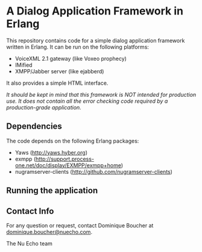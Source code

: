 A Dialog Application Framework in Erlang
========================================

This repository contains code for a simple dialog application framework written in Erlang. It can be run on the following platforms:

- VoiceXML 2.1 gateway (like Voxeo prophecy)
- IMified
- XMPP/Jabber server (like ejabberd)

It also provides a simple HTML interface. 


_It should be kept in mind that this framework is NOT intended for
production use. It does not contain all the error checking code
required by a production-grade application._


Dependencies
------------

The code depends on the following Erlang packages:

- Yaws (http://yaws.hyber.org)
- exmpp (http://support.process-one.net/doc/display/EXMPP/exmpp+home)
- nugramserver-clients (http://github.com/nugramserver-clients)


Running the application
-----------------------

	


Contact Info
------------

For any question or request, contact Dominique Boucher at <dominique.boucher@nuecho.com>. 

The Nu Echo team


